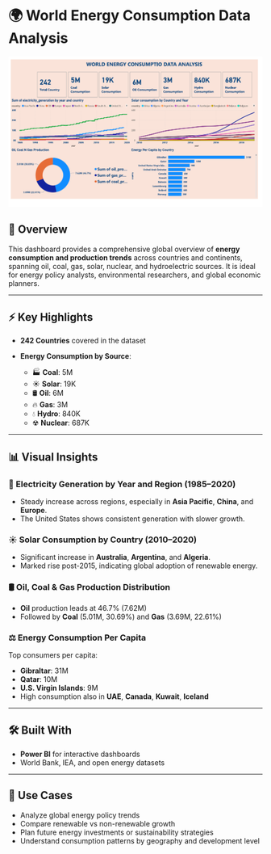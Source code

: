 

# 🌍 World Energy Consumption Data Analysis

![World Energy Dashboard](./d8b48fda-451a-45bb-ab99-ff7e9fba0056.png)

## 🧾 Overview

This dashboard provides a comprehensive global overview of **energy consumption and production trends** across countries and continents, spanning oil, coal, gas, solar, nuclear, and hydroelectric sources. It is ideal for energy policy analysts, environmental researchers, and global economic planners.

---

## ⚡️ Key Highlights

* **242 Countries** covered in the dataset
* **Energy Consumption by Source**:

  * 🏭 **Coal**: 5M
  * ☀️ **Solar**: 19K
  * 🛢 **Oil**: 6M
  * 🔥 **Gas**: 3M
  * 💧 **Hydro**: 840K
  * ☢ **Nuclear**: 687K

---

## 📊 Visual Insights

### 🔌 Electricity Generation by Year and Region (1985–2020)

* Steady increase across regions, especially in **Asia Pacific**, **China**, and **Europe**.
* The United States shows consistent generation with slower growth.

### ☀️ Solar Consumption by Country (2010–2020)

* Significant increase in **Australia**, **Argentina**, and **Algeria**.
* Marked rise post-2015, indicating global adoption of renewable energy.

### 🛢 Oil, Coal & Gas Production Distribution

* **Oil** production leads at 46.7% (7.62M)
* Followed by **Coal** (5.01M, 30.69%) and **Gas** (3.69M, 22.61%)

### ⚖ Energy Consumption Per Capita

Top consumers per capita:

* **Gibraltar**: 31M
* **Qatar**: 10M
* **U.S. Virgin Islands**: 9M
* High consumption also in **UAE**, **Canada**, **Kuwait**, **Iceland**

---

## 🛠️ Built With

* **Power BI** for interactive dashboards
* World Bank, IEA, and open energy datasets

---

## 💼 Use Cases

* Analyze global energy policy trends
* Compare renewable vs non-renewable growth
* Plan future energy investments or sustainability strategies
* Understand consumption patterns by geography and development level

